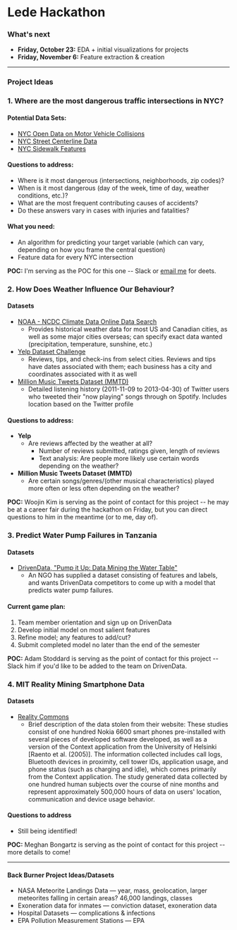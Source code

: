 # Lede Hackathon

### What's next

* **Friday, October 23:** EDA + initial visualizations for projects 
* **Friday, November 6:** Feature extraction & creation

---

### Project Ideas

### 1. Where are the most dangerous traffic intersections in NYC? 
#### Potential Data Sets:
* [NYC Open Data on Motor Vehicle Collisions](https://data.cityofnewyork.us/Public-Safety/NYPD-Motor-Vehicle-Collisions/h9gi-nx95)
* [NYC Street Centerline Data](https://data.cityofnewyork.us/City-Government/NYC-Street-Centerline-CSCL-/exjm-f27b)
* [NYC Sidewalk Features](https://data.cityofnewyork.us/City-Government/Sidewalk-Features/vfx9-tbb6)

#### Questions to address:
* Where is it most dangerous (intersections, neighborhoods, zip codes)?
* When is it most dangerous (day of the week, time of day, weather conditions, etc.)?
* What are the most frequent contributing causes of accidents? 
* Do these answers vary in cases with injuries and fatalities?

#### What you need:
* An algorithm for predicting your target variable (which can vary, depending on how you frame the central question)
* Feature data for every NYC intersection

**POC:** I'm serving as the POC for this one -- Slack or [email me](mailto:rashidakamal@gmail.com) for deets. 

### 2. How Does Weather Influence Our Behaviour?
#### Datasets
* [NOAA - NCDC Climate Data Online Data Search](https://www.ncdc.noaa.gov/cdo-web/search?datasetid=GHCND)
	* Provides historical weather data for most US and Canadian cities, as well as some major cities overseas; can specify exact data wanted (precipitation, temperature, sunshine, etc.)
* [Yelp Dataset Challenge](https://www.yelp.com/dataset_challenge/dataset)
	* Reviews, tips, and check-ins from select cities. Reviews and tips have dates associated with them; each business has a city and coordinates associated with it as well
* [Million Music Tweets Dataset (MMTD)](http://www.cp.jku.at/datasets/MMTD/)
	* Detailed listening history (2011-11-09 to 2013-04-30) of Twitter users who tweeted their "now playing" songs through on Spotify. Includes location based on the Twitter profile

#### Questions to address:
* **Yelp**
	* Are reviews affected by the weather at all?
		* Number of reviews submitted, ratings given, length of reviews
		* Text analysis: Are people more likely use certain words depending on the weather?
* **Million Music Tweets Dataset (MMTD)**
	* Are certain songs/genres/(other musical characteristics) played more often or less often depending on the weather?

**POC:** Woojin Kim is serving as the point of contact for this project -- he may be at a career fair during the hackathon on Friday, but you can direct questions to him in the meantime (or to me, day of). 

### 3. Predict Water Pump Failures in Tanzania
#### Datasets
* [DrivenData, "Pump it Up: Data Mining the Water Table"](http://www.drivendata.org/competitions/7/)
	* An NGO has supplied a dataset consisting of features and labels, and wants DrivenData competitors to come up with a model that predicts water pump failures.

#### Current game plan:
1. Team member orientation and sign up on DrivenData
2. Develop initial model on most salient features
3. Refine model; any features to add/cut?
4. Submit completed model no later than the end of the semester

**POC:** Adam Stoddard is serving as the point of contact for this project -- Slack him if you'd like to be added to the team on DrivenData. 

### 4. MIT Reality Mining Smartphone Data 
#### Datasets
* [Reality Commons](http://realitycommons.media.mit.edu/realitymining4.html)
	* Brief description of the data stolen from their website: These studies consist of one hundred Nokia 6600 smart phones pre-installed with several pieces of developed software developed, as well as a version of the Context application from the University of Helsinki [Raento et al. (2005)]. The information collected includes call logs, Bluetooth devices in proximity, cell tower IDs, application usage, and phone status (such as charging and idle), which comes primarily from the Context application. The study generated data collected by one hundred human subjects over the course of nine months and represent approximately 500,000 hours of data on users' location, communication and device usage behavior.
	
#### Questions to address
* Still being identified! 

**POC:** Meghan Bongartz is serving as the point of contact for this project -- more details to come!  

---

#### Back Burner Project Ideas/Datasets
* NASA Meteorite Landings Data — year, mass, geolocation, larger meteorites falling in certain areas? 46,000 landings, classes
* Exoneration data for inmates — conviction dataset, exoneration data
* Hospital Datasets — complications & infections
* EPA Pollution Measurement Stations — EPA
